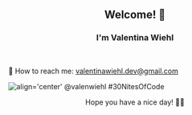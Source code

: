 ### 

<h2 align="center"> Welcome! 💛 </h2>

<h3 align="center"> I'm Valentina Wiehl </h3> </br>


📩 How to reach me: valentinawiehl.dev@gmail.com


![align='center' @valenwiehl #30NitesOfCode](https://www.codedex.io/api/petStatus?user=valenwiehl)

<p align="center"> Hope you have a nice day! 🧚‍♀️ </p>


